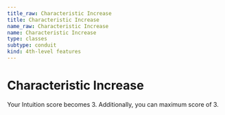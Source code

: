 ```yaml
---
title_raw: Characteristic Increase
title: Characteristic Increase
name_raw: Characteristic Increase
name: Characteristic Increase
type: classes
subtype: conduit
kind: 4th-level features
---
```


# Characteristic Increase

Your Intuition score becomes 3. Additionally, you can maximum score of 3.
